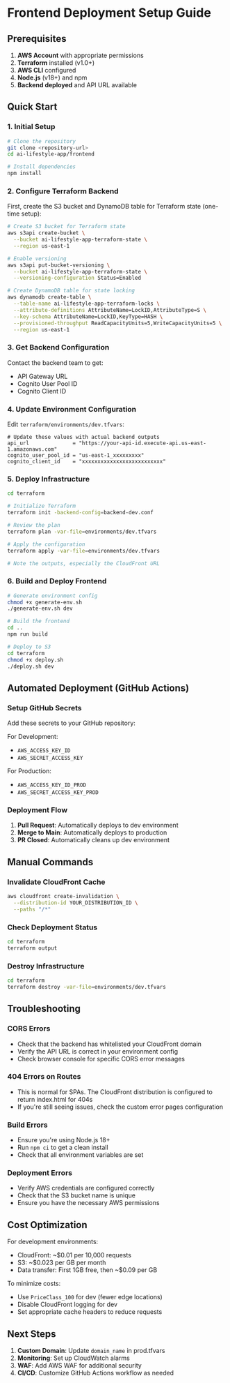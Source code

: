 # Frontend Deployment Setup Guide

## Prerequisites

1. **AWS Account** with appropriate permissions
2. **Terraform** installed (v1.0+)
3. **AWS CLI** configured
4. **Node.js** (v18+) and npm
5. **Backend deployed** and API URL available

## Quick Start

### 1. Initial Setup

```bash
# Clone the repository
git clone <repository-url>
cd ai-lifestyle-app/frontend

# Install dependencies
npm install
```

### 2. Configure Terraform Backend

First, create the S3 bucket and DynamoDB table for Terraform state (one-time setup):

```bash
# Create S3 bucket for Terraform state
aws s3api create-bucket \
  --bucket ai-lifestyle-app-terraform-state \
  --region us-east-1

# Enable versioning
aws s3api put-bucket-versioning \
  --bucket ai-lifestyle-app-terraform-state \
  --versioning-configuration Status=Enabled

# Create DynamoDB table for state locking
aws dynamodb create-table \
  --table-name ai-lifestyle-app-terraform-locks \
  --attribute-definitions AttributeName=LockID,AttributeType=S \
  --key-schema AttributeName=LockID,KeyType=HASH \
  --provisioned-throughput ReadCapacityUnits=5,WriteCapacityUnits=5 \
  --region us-east-1
```

### 3. Get Backend Configuration

Contact the backend team to get:
- API Gateway URL
- Cognito User Pool ID
- Cognito Client ID

### 4. Update Environment Configuration

Edit `terraform/environments/dev.tfvars`:

```hcl
# Update these values with actual backend outputs
api_url              = "https://your-api-id.execute-api.us-east-1.amazonaws.com"
cognito_user_pool_id = "us-east-1_xxxxxxxxx"
cognito_client_id    = "xxxxxxxxxxxxxxxxxxxxxxxxxx"
```

### 5. Deploy Infrastructure

```bash
cd terraform

# Initialize Terraform
terraform init -backend-config=backend-dev.conf

# Review the plan
terraform plan -var-file=environments/dev.tfvars

# Apply the configuration
terraform apply -var-file=environments/dev.tfvars

# Note the outputs, especially the CloudFront URL
```

### 6. Build and Deploy Frontend

```bash
# Generate environment config
chmod +x generate-env.sh
./generate-env.sh dev

# Build the frontend
cd ..
npm run build

# Deploy to S3
cd terraform
chmod +x deploy.sh
./deploy.sh dev
```

## Automated Deployment (GitHub Actions)

### Setup GitHub Secrets

Add these secrets to your GitHub repository:

For Development:
- `AWS_ACCESS_KEY_ID`
- `AWS_SECRET_ACCESS_KEY`

For Production:
- `AWS_ACCESS_KEY_ID_PROD`
- `AWS_SECRET_ACCESS_KEY_PROD`

### Deployment Flow

1. **Pull Request**: Automatically deploys to dev environment
2. **Merge to Main**: Automatically deploys to production
3. **PR Closed**: Automatically cleans up dev environment

## Manual Commands

### Invalidate CloudFront Cache

```bash
aws cloudfront create-invalidation \
  --distribution-id YOUR_DISTRIBUTION_ID \
  --paths "/*"
```

### Check Deployment Status

```bash
cd terraform
terraform output
```

### Destroy Infrastructure

```bash
cd terraform
terraform destroy -var-file=environments/dev.tfvars
```

## Troubleshooting

### CORS Errors
- Check that the backend has whitelisted your CloudFront domain
- Verify the API URL is correct in your environment config
- Check browser console for specific CORS error messages

### 404 Errors on Routes
- This is normal for SPAs. The CloudFront distribution is configured to return index.html for 404s
- If you're still seeing issues, check the custom error pages configuration

### Build Errors
- Ensure you're using Node.js 18+
- Run `npm ci` to get a clean install
- Check that all environment variables are set

### Deployment Errors
- Verify AWS credentials are configured correctly
- Check that the S3 bucket name is unique
- Ensure you have the necessary AWS permissions

## Cost Optimization

For development environments:
- CloudFront: ~$0.01 per 10,000 requests
- S3: ~$0.023 per GB per month
- Data transfer: First 1GB free, then ~$0.09 per GB

To minimize costs:
- Use `PriceClass_100` for dev (fewer edge locations)
- Disable CloudFront logging for dev
- Set appropriate cache headers to reduce requests

## Next Steps

1. **Custom Domain**: Update `domain_name` in prod.tfvars
2. **Monitoring**: Set up CloudWatch alarms
3. **WAF**: Add AWS WAF for additional security
4. **CI/CD**: Customize GitHub Actions workflow as needed
